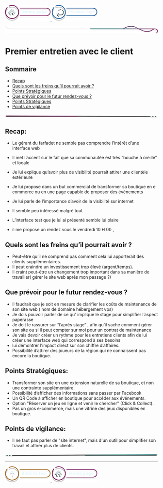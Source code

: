 <a href="/README.md">
  <img src="../../assets/button/home_page.png" alt="Home page" style="width: 150px; height: auto;">
</a>
<a href="/BDD/regles-de-sauvegardes.md">
  <img src="../../assets/button/previous_page.png" alt="Back to top" style="width: 150px; height: auto;">
</a>

![border](../../assets/line/border_deco_rt.png)

# Premier entretien avec le client

## Sommaire

- [Recap](#recap)
- [Quels sont les freins qu’il pourrait avoir ?](#quels-sont-les-freins-quil-pourrait-avoir)
- [Points Stratégiques](#points-stratégiques) 
- [Que prévoir pour le futur rendez-vous ?](#que-prévoir-pour-le-futur-rendez-vous)
- [Points Stratégiques](#points-stratégiques)
- [Points de vigilance](#points-de-vigilance)

<!-- ![border](assets/line/line_pink_point_l.png) --> 

![border](../../assets/line/line-pink-point_l.png)


## Recap: 

- Le gérant du farfadet ne semble pas comprendre l'intérêt d’une interface web 


- Il met l’accent sur le fait que sa communautée est très “bouche à oreille” et locale 
- Je lui explique qu’avoir plus de visibilité pourrait attirer une clientèle extérieure  
- Je lui propose dans un but commercial de transformer sa boutique en e commerce ou en une page capable de proposer des événements 
- Je lui parle de l’importance d’avoir de la visibilité sur internet 
- Il semble peu intéressé malgré tout 
- L’interface test que je lui ai présenté semble lui plaire 
- il me propose un rendez vous le vendredi 10 H 00 , 

## Quels sont les freins qu’il pourrait avoir ? 

- Peut-être qu’il ne comprend pas comment cela lui apporterait des clients supplémentaires.
- Il peut craindre un investissement trop élevé (argent/temps).
- Il craint peut-être un changement trop important dans sa manière de travailler( gérer le site web après mon passage ?) 

## Que prévoir pour le futur rendez-vous ? 
- Il faudrait que je soit en mesure de clarifier les coûts de maintenance de son site web ( nom de domaine hébergement vps) 
- Je dois pouvoir parler de ce qu' implique le stage pour simplifier l’aspect paperasse 
- Je doit le rassurer sur “l’après stage” , afin qu’il sache comment gérer son site ou si il peut compter sur moi pour un contrat de maintenance 
- Je vais devoir créer un rythme pour les entretiens clients afin de lui créer une interface web qui correspond à ses besoins 
- lui démontrer l’impact direct sur son chiffre d’affaires.
- Possibilité d’attirer des joueurs de la région qui ne connaissent pas encore la boutique.

## Points Stratégiques: 

- Transformer son site en une extension naturelle de sa boutique, et non une contrainte supplémentaire.
- Possibilité d’afficher des informations sans passer par Facebook
- Un QR Code à afficher en boutique pour accéder aux événements.
- Option "Réserver un jeu en ligne et venir le chercher" (Click & Collect).
- Pas un gros e-commerce, mais une vitrine des jeux disponibles en boutique.

## Points de vigilance: 

- Il ne faut pas parler de "site internet", mais d'un outil pour simplifier son travail et attirer plus de clients.













![border](../../assets/line/line-teal-point_r.png)

---

<a href="#sommaire">
  <img src="../../assets/button/back_to_top.png" alt="Back to top" style="width: 150px; height: auto;">
</a>
<a href="/README.md">
  <img src="../../assets/button/home_page.png" alt="Home page" style="width: 150px; height: auto;">
</a>

